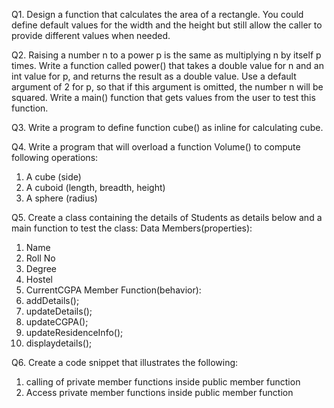 Q1. Design a function that calculates the area of a rectangle. You could define default values 
for the width and the height but still allow the caller to provide different values when needed. 


Q2. Raising a number n to a power p is the same as multiplying n by itself p times. Write a 
function called power() that takes a double value for n and an int value for p, and returns the 
result as a double value. Use a default argument of 2 for p, so that if this argument is omitted, 
the number n will be squared. Write a main() function that gets values from the user to test this 
function. 


Q3. Write a program to define function cube() as inline for calculating cube. 


Q4. Write a program that will overload a function Volume() to compute following operations: 
1. A cube (side) 
2. A cuboid (length, breadth, height) 
3. A sphere (radius)

   
Q5. Create a class containing the details of Students as details below and a main function to 
test the class: 
Data Members(properties): 
1. Name 
2. Roll No 
3. Degree 
4. Hostel 
5. CurrentCGPA 
Member Function(behavior): 
1. addDetails(); 
2. updateDetails(); 
3. updateCGPA(); 
4. updateResidenceInfo(); 
5. displaydetails();


Q6. Create a code snippet that illustrates the following: 
1. calling of private member functions inside public member function 
2. Access private member functions inside public member function

